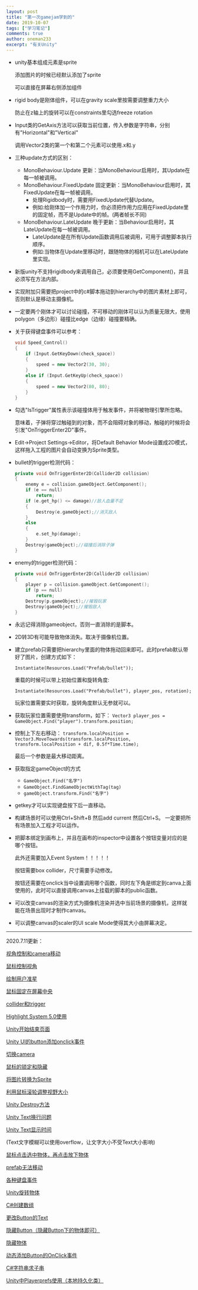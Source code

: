 ```yaml
---
layout: post
title: "第一次gamejam学到的"
date: 2019-10-07
tags: ["学习笔记"]
comments: true
author: oneman233
excerpt: "有关Unity"
---
```


* unity基本组成元素是sprite
    
    添加图片的时候已经默认添加了sprite
    
    可以直接在屏幕右侧添加组件

* rigid body是刚体组件，可以在gravity scale里按需要调整重力大小
    
    防止在z轴上的旋转可以在constraints里勾选freeze rotation

* Input类的GetAxis方法可以获取当前位置，传入参数是字符串，分别有"Horizontal"和"Vertical"
    
    调用Vector2类的第一个和第二个元素可以使用.x和.y

* 三种update方式的区别：
  * MonoBehaviour.Update 更新：当MonoBehaviour启用时，其Update在每一帧被调用。
  * MonoBehaviour.FixedUpdate 固定更新：当MonoBehaviour启用时，其 FixedUpdate在每一帧被调用。
    * 处理Rigidbody时，需要用FixedUpdate代替Update。
    * 例如:给刚体加一个作用力时，你必须把作用力应用在FixedUpdate里的固定帧，而不是Update中的帧。(两者帧长不同)
  * MonoBehaviour.LateUpdate 晚于更新：当Behaviour启用时，其LateUpdate在每一帧被调用。
    * LateUpdate是在所有Update函数调用后被调用，可用于调整脚本执行顺序。
    * 例如:当物体在Update里移动时，跟随物体的相机可以在LateUpdate里实现。

* 新版unity不支持rigidbody来调用自己，必须要使用GetComponent()，并且必须写在方法内部。

* 实现附加只需要把project中的c#脚本拖动到hierarchy中的图片素材上即可，否则默认是移动主摄像机。

* 一定要两个刚体才可以讨论碰撞，不可移动的刚体可以认为质量无限大，使用polygon（多边形）碰撞比edge（边缘）碰撞要精确。

* 关于获得键盘事件可以参考：
    ```c++
    void Speed_Control()
    {
        if (Input.GetKeyDown(check_space))
        {
            speed = new Vector2(30, 30);
        }
        else if (Input.GetKeyUp(check_space))
        {
            speed = new Vector2(80, 80);
        }
    }
    ```

* 勾选"IsTrigger"属性表示该碰撞体用于触发事件，并将被物理引擎所忽略。
    
    意味着，子弹将穿过触碰到的对象，而不会阻碍对象的移动，触碰的时候将会引发"OnTriggerEnter2D"事件。

* Edit->Project Settings->Editor，将Default Behavior Mode设置成2D模式，这样拖入工程的图片会自动变换为Sprite类型。

* bullet的trigger检测代码：
    ```c++
    private void OnTriggerEnter2D(Collider2D collision)
    {
        enemy e = collision.gameObject.GetComponent();
        if (e == null)
            return;
        if (e.get_hp() <= damage)//敌人血量不足
        {
            Destroy(e.gameObject);//消灭敌人
        }
        else
        {
            e.set_hp(damage);
        }
        Destroy(gameObject);//碰撞后消除子弹
    }
    ```

* enemy的trigger检测代码：
    ```c++
    private void OnTriggerEnter2D(Collider2D collision)
    {
        player p = collision.gameObject.GetComponent();
        if (p == null)
            return;
        Destroy(p.gameObject);//摧毁玩家
        Destroy(gameObject);//摧毁敌人
    }
    ```

* 永远记得消除gameobject，否则一直消除的是脚本。

* 2D转3D有可能导致物体消失。取决于摄像机位置。

* 建立prefab只需要把hierarchy里面的物体拖动回来即可。此时prefab默认带好了图片，创建方式如下：
    
    `Instantiate(Resources.Load("Prefab/bullet"));`

    重载的时候可以带上初始位置和旋转角度:

    `Instantiate(Resources.Load("Prefab/bullet"), player_pos, rotation);`

    玩家位置需要实时获取，旋转角度默认无参就可以。

* 获取玩家位置需要使用transform，如下：
    `Vector3 player_pos = GameObject.Find("player").transform.position;`

* 控制上下左右移动：
    `transform.localPosition = Vector3.MoveTowards(transform.localPosition, transform.localPosition + dif, 0.5f*Time.time);`

    最后一个参数是最大移动距离。

* 获取指定gameObject的方式
  * `GameObject.Find("名字")`
  * `GameObject.FindGameObjectWithTag(tag)`
  * `gameObject.transform.Find("名字")`

* getkey才可以实现键盘按下后一直移动。

* 构建场景时可以使用Ctrl+Shift+B 然后add current 然后Ctrl+S。
    一定要把所有场景加入工程才可以运作。

* 把脚本绑定到画布上，并且在画布的inspector中设置各个按钮变量对应的是哪个按钮。
    
    此外还需要加入Event System！！！！！

    按钮需要box collider，尺寸需要手动修改。

    按钮还需要在onclick当中设置调用哪个函数，同时左下角是绑定到canva上面使用的，此时可以直接调用canvas上挂载的脚本的public函数。

* 可以改变canvas的渲染方式为摄像机渲染并选中当前场景的摄像机，这样就能在场景出现时才制作canvas。

* 可以调整canvas的scaler的UI scale Mode使得其大小由屏幕决定。

----

2020.7.11更新：

[视角控制和camera移动](https://blog.csdn.net/whyistao/article/details/51731241)

[鼠标控制视角](http://www.manongjc.com/detail/6-mnlokikvzpykskl.html)

[绘制用户准星](https://gameinstitute.qq.com/community/detail/111910)

[鼠标固定在屏幕中央](https://zhidao.baidu.com/question/1755376541210902548.html)

[collider和trigger](https://www.jianshu.com/p/f99463f0578d)

[Highlight System 5.0使用](https://www.jianshu.com/p/d7568c2e2151)

[Unity开始结束页面](https://blog.csdn.net/zxm_jimin/article/details/90300945)

[Unity UI的button添加onclick事件](https://blog.csdn.net/huhbca/article/details/90731817?utm_medium=distribute.pc_relevant_t0.none-task-blog-BlogCommendFromMachineLearnPai2-1.compare&depth_1-utm_source=distribute.pc_relevant_t0.none-task-blog-BlogCommendFromMachineLearnPai2-1.compare)

[切换camera](https://blog.csdn.net/liujunjie612/article/details/45847877)

[鼠标的锁定和隐藏](https://jingyan.baidu.com/article/b2c186c80cc8b0c46ef6ff80.html)

[将图片转换为Sprite](https://blog.csdn.net/Jeffxu_lib/article/details/100140791)

[利用鼠标滚轮调整视野大小](https://blog.csdn.net/yang_sheng_21/article/details/78805430)

[Unity Destroy方法](https://www.cnblogs.com/fws94/p/11416789.html)

[Unity Text换行问题](https://blog.csdn.net/zjw1349547081/article/details/53390609)

[Unity Text显示时间](https://baijiahao.baidu.com/s?id=1602897711149294950&wfr=spider&for=pc)

(Text文字模糊可以使用overflow，让文字大小不受Text大小影响)

[鼠标点击选中物体，再点击放下物体](https://blog.csdn.net/qq_34406755/article/details/103664311)

[prefab无法移动](https://blog.csdn.net/shenmifangke/article/details/70239776)

[各种键盘事件](https://blog.csdn.net/cbbbc/article/details/51251279)

[Unity旋转物体](https://blog.csdn.net/weixin_44370124/article/details/90368859)

[C#创建数组](https://www.cnblogs.com/Sandon/p/5421506.html)

[更改Button的Text](https://www.jianshu.com/p/dabed0093422)

[隐藏Button（隐藏Button下的物体即可）](https://blog.csdn.net/maoliran/article/details/64440291)

[隐藏物体](https://www.cnblogs.com/vuciao/p/10604265.html)

[动态添加Button的OnClick事件](https://blog.csdn.net/yzx5452830/article/details/77259445)

[C#字符串求子串](https://zhidao.baidu.com/question/146062818.html)

[Unity中Playerprefs使用（本地持久化类）](https://www.cnblogs.com/planezhong/p/10061977.html)